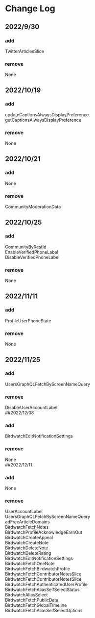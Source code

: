 # Change Log<br>
## 2022/9/30<br>
### add<br>
TwitterArticlesSlice<br>
### remove<br>
None<br>
## 2022/10/19<br>
### add<br>
updateCaptionsAlwaysDisplayPreference<br>
getCaptionsAlwaysDisplayPreference<br>
### remove<br>
None<br>
## 2022/10/21<br>
### add<br>
None<br>
### remove<br>
CommunityModerationData<br>
## 2022/10/25<br>
### add<br>
CommunityByRestId<br>
EnableVerifiedPhoneLabel<br>
DisableVerifiedPhoneLabel<br>
### remove<br>
None<br>
## 2022/11/11<br>
### add<br>
ProfileUserPhoneState<br>
### remove<br>
None<br>
## 2022/11/25<br>
### add<br>
UsersGraphQLFetchByScreenNameQuery <br>
### remove<br>
DisableUserAccountLabel<br>
##2022/12/08<br>
### add<br>
BirdwatchEditNotificationSettings<br>
### remove<br>
None<br>
##2022/12/11<br>
### add<br>
None<br>
### remove<br>
UserAccountLabel<br>
UsersGraphQLFetchByScreenNameQuery<br>
adFreeArticleDomains<br>
BirdwatchFetchNotes<br>
BirdwatchProfileAcknowledgeEarnOut<br>
BirdwatchCreateAppeal<br>
BirdwatchCreateNote<br>
BirdwatchDeleteNote<br>
BirdwatchDeleteRating<br>
BirdwatchEditNotificationSettings<br>
BirdwatchFetchOneNote<br>
BirdwatchFetchBirdwatchProfile<br>
BirdwatchFetchContributorNotesSlice<br>
BirdwatchFetchContributorNotesSlice<br>
BirdwatchFetchAuthenticatedUserProfile<br>
BirdwatchFetchAliasSelfSelectStatus<br>
BirdwatchAliasSelect<br>
BirdwatchFetchPublicData<br>
BirdwatchFetchGlobalTimeline<br>
BirdwatchFetchAliasSelfSelectOptions<br>
